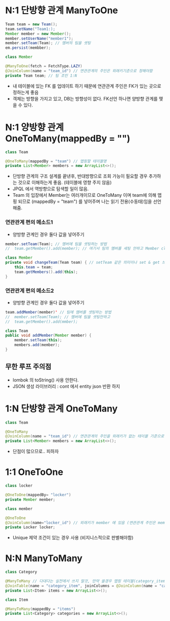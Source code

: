 
# N:1 단방향 관계  ManyToOne

```java
Team team = new Team();
team.setName("Team1:);
Member member = new Member();
member.setUserName("member1");
member.setTeam(Team); // 멤버의 팀을 셋팅 
em.persist(membber);
```
```java
class Member

@ManyToOne(fetch = FetchType.LAZY)
@JoinColumn(name = "team_id") // 연관관계의 주인은 외래키기준으로 정해야함
private Team team; // 팀 조인 1:N
```
- 내 테이블에 있는 FK 를 업데이트 하기 때문에 연관관계 주인은 FK가 있는 곳으로 정하는게 좋음 
- 객체는 방향을 가지고 있고, DB는 방향성이 없다. FK선언 하나면 양방향 관계를 맺을 수 있다.

# N:1 양방향 관계 OneToMany(mappedBy = "")
```java
class Team

@OneToMany(mappedBy = "team") // 맵핑할 테이블명
private List<Member> members = new ArrayList<>();
```
- 단방향 관계의 구조 설계를 끝낸후, 반대방향으로 조회 가능이 필요할 경우 추가하는 것으로 이해하는게 좋음. (테이블에 영향 주지 않음)
- JPQL 에서 역방향으로 탐색할 일이 많음.
- Team 의 입장에서 Member는 여러개이므로 OneToMany 이며 team에 의해 맵핑 되므로 (mappedBy = "team") 를 넣어주며 나는 읽기 전용(수동태)임을 선언해줌.

### 연관관계 편의 메소드1
- 양방향 관계인 경우 둘다 값을 넣어주기
```java
member.setTeam(Team); // 멤버에 팀을 셋팅하는 방법
//  team.getMember().add(member); // 여기서 팀의 멤버를 세팅 안하고 Member class 에서 셋팅
```
```java
class Member
private void changeTeam(Team team) { // setTeam 같은 의미이나 set & get 쓰지 않아야하는 경우
    this.team = team;
    team.getMembers().add(this);
}
```

### 연관관계 편의 메소드2
- 양방향 관계인 경우 둘다 값을 넣어주기
```java
team.addMember(member)' // 팀에 멤버를 셋팅하는 방법
//  member.setTeam(Team); // 멤버에 팀을 셋팅안하고 
//  team.getMember().add(mmber);
```
```java
class Team
public void addMember(Member member) {
    member.setTeam(this);
    members.add(member);
}
```

## 무한 루프 주의점
- lombok 의 toString() 사용 안한다.
- JSON 생성 라이브러리 : cont 에서 entity json 반환 하지 




# 1:N 단방향 관계 OneToMany

```java
class Team

@OneToMany
@JoinColumn(name = "team_id") // 연관관계의 주인을 외래키가 없는 테이블 기준으로 정해짐
private List<Member> members = new ArrayList<>();
```
- 단점이 많으므로.. 피하자

# 1:1 OneToOne
```java
class locker

@OneToOne(mappedBy= "locker")
private Member member;
```
```java
class member

@OneToOne
@JoinColumn(name="locker_id") // 외래키가 member 에 있음 (연관관계 주인은 member)
private Locker locker;
```
- Unique 제약 조건이 있는 경우 사용 (비지니스적으로 판별해야함)

# N:N ManyToMany 

```java
class Category

@ManyToMany // 다대다는 실전에서 쓰지 말것, 만약 쓸경우 맵핑 테이블(category_item) 중간에 있게 됨
@JoinTable(name = "category_item", joinColumns = @JoinColumn(name = "category_id"), inverseJoinColumns = @JoinColumn(name = "item_id"))
private List<Item> items = new ArrayList<>();
```
```java
class Item

@ManyToMany(mappedBy = "items")
private List<Category> categories = new ArrayList<>();
```    
